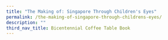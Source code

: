 ```yaml
---
title: "The Making of: Singapore Through Children's Eyes"
permalink: /the-making-of-singapore-through-childrens-eyes/
description: ""
third_nav_title: Bicentennial Coffee Table Book
---
```

